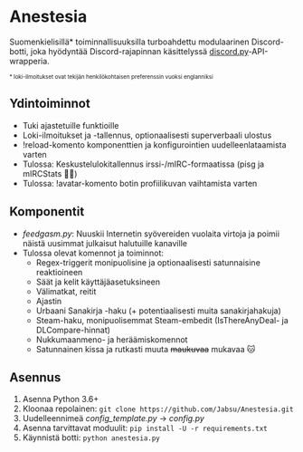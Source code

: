 # Anestesia
Suomenkielisillä\* toiminnallisuuksilla turboahdettu modulaarinen Discord-botti, joka hyödyntää Discord-rajapinnan käsittelyssä [discord.py](https://github.com/Rapptz/discord.py)-API-wrapperia.

<sub><sup>\* loki-ilmoitukset ovat tekijän henkilökohtaisen preferenssin vuoksi englanniksi</sup></sub>


## Ydintoiminnot
- Tuki ajastetuille funktioille
- Loki-ilmoitukset ja -tallennus, optionaalisesti superverbaali ulostus
- !reload-komento komponenttien ja konfigurointien uudelleenlataamista varten
- Tulossa: Keskustelulokitallennus irssi-/mIRC-formaatissa (pisg ja mIRCStats 🖐🏼)
- Tulossa: !avatar-komento botin profiilikuvan vaihtamista varten


## Komponentit
- *feedgasm.py*: Nuuskii Internetin syövereiden vuolaita virtoja ja poimii näistä uusimmat julkaisut halutuille kanaville
- Tulossa olevat komennot ja toiminnot: 
    - Regex-triggerit monipuolisine ja optionaalisesti satunnaisine reaktioineen
    - Säät ja kelit käyttäjäasetuksineen
    - Välimatkat, reitit
    - Ajastin
    - Urbaani Sanakirja -haku (+ potentiaalisesti muita sanakirjahakuja)
    - Steam-haku, monipuolisemmat Steam-embedit (IsThereAnyDeal- ja DLCompare-hinnat)
    - Nukkumaanmeno- ja heräämiskomennot
    - Satunnainen kissa ja rutkasti muuta ~~maukuvaa~~ mukavaa 🐱


## Asennus
1. Asenna Python 3.6+
2. Kloonaa repolainen: `git clone https://github.com/Jabsu/Anestesia.git`
3. Uudelleennimeä *config_template.py* -> *config.py*
4. Asenna tarvittavat moduulit: `pip install -U -r requirements.txt`
5. Käynnistä botti: `python anestesia.py`